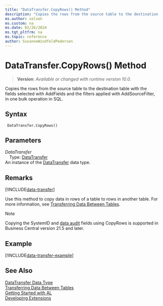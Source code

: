 ```yaml
---
title: "DataTransfer.CopyRows() Method"
description: "Copies the rows from the source table to the destination table with the fields selected with AddFields and the filters applied with AddSourceFilter, in one bulk operation in SQL."
ms.author: solsen
ms.custom: na
ms.date: 02/26/2024
ms.tgt_pltfrm: na
ms.topic: reference
author: SusanneWindfeldPedersen
---
```

[//]: # (START>DO_NOT_EDIT)
[//]: # (IMPORTANT:Do not edit any of the content between here and the END>DO_NOT_EDIT.)
[//]: # (Any modifications should be made in the .xml files in the ModernDev repo.)
# DataTransfer.CopyRows() Method
> **Version**: _Available or changed with runtime version 10.0._

Copies the rows from the source table to the destination table with the fields selected with AddFields and the filters applied with AddSourceFilter, in one bulk operation in SQL.


## Syntax
```AL
 DataTransfer.CopyRows()
```
## Parameters
*DataTransfer*  
&emsp;Type: [DataTransfer](datatransfer-data-type.md)  
An instance of the [DataTransfer](datatransfer-data-type.md) data type.  


[//]: # (IMPORTANT: END>DO_NOT_EDIT)

## Remarks

[!INCLUDE[data-transfer](../../../developer/includes/data-transfer.md)]

Use this method to copy data in rows of a table to rows in another table. For more information, see [Transferring Data Between Tables](../../../developer/devenv-data-transfer.md).

> [!NOTE]
> Copying the SystemID and [data audit](../../devenv-table-system-fields.md#audit) fields using CopyRows is supported in Business Central version 21.5 and later.

## Example

[!INCLUDE[data-transfer-example](../../../developer/includes/data-transfer-example.md)]

## See Also

[DataTransfer Data Type](datatransfer-data-type.md)  
[Transferring Data Between Tables](../../../developer/devenv-data-transfer.md)  
[Getting Started with AL](../../devenv-get-started.md)  
[Developing Extensions](../../devenv-dev-overview.md)